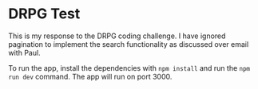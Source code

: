 # DRPG Test

This is my response to the DRPG coding challenge. I have ignored pagination to implement the search functionality as discussed over email with Paul. 

To run the app, install the dependencies with `npm install` and run the `npm run dev` command. The app will run on port 3000.

